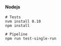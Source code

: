#### <a name="configurando-nodejs"></a> Nodejs

```
# Tests
nvm install 0.10
npm install
```

```
# Pipeline
npm run test-single-run
```
